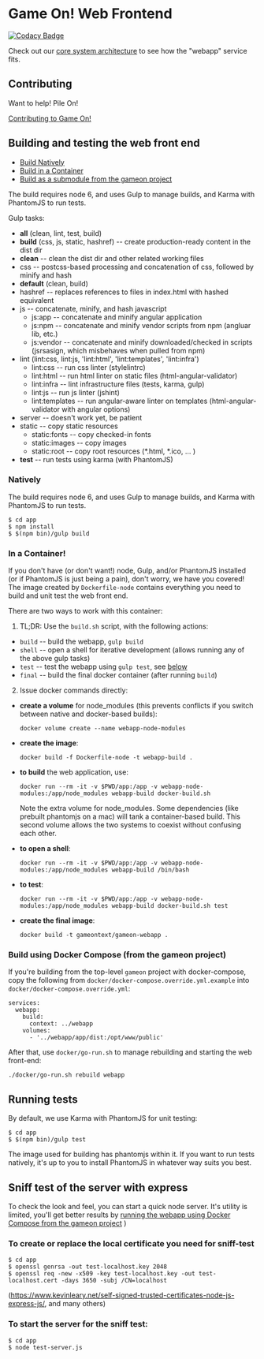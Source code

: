 # Game On! Web Frontend

[![Codacy Badge](https://api.codacy.com/project/badge/grade/97dba9bf5a944578b56831a974f225fa)](https://www.codacy.com/app/gameontext/gameon-webapp)

Check out our [core system architecture](https://book.gameontext.org/microservices/) to see how the "webapp" service fits.

## Contributing

Want to help! Pile On! 

[Contributing to Game On!](https://github.com/gameontext/gameon/blob/master/CONTRIBUTING.md)

## Building and testing the web front end 

* [Build Natively](#natively)
* [Build in a Container](#in-a-container)
* [Build as a submodule from the gameon project](#build-using-docker-compose-from-the-gameon-project)

The build requires node 6, and uses Gulp to manage builds, and Karma with PhantomJS to run tests.

Gulp tasks: 

* **all** (clean, lint, test, build)
* **build** (css, js, static, hashref) -- create production-ready content in the dist dir
* **clean** -- clean the dist dir and other related working files
* css -- postcss-based processing and concatenation of css, followed by minify and hash
* **default** (clean, build)
* hashref -- replaces references to files in index.html with hashed equivalent
* js --  concatenate, minify, and hash javascript
  - js:app -- concatenate and minify angular application
  - js:npm -- concatenate and minify vendor scripts from npm (angluar lib, etc.)
  - js:vendor -- concatenate and minify downloaded/checked in scripts (jsrsasign, which misbehaves when pulled from npm)
* lint (lint:css, lint:js, 'lint:html', 'lint:templates', 'lint:infra')
  - lint:css -- run css linter (stylelintrc)
  - lint:html -- run html linter on static files (html-angular-validator)
  - lint:infra -- lint infrastructure files (tests, karma, gulp)
  - lint:js -- run js linter (jshint)
  - lint:templates --  run angular-aware linter on templates (html-angular-validator with angular options)
* server -- doesn't work yet, be patient
* static -- copy static resources
  - static:fonts -- copy checked-in fonts
  - static:images -- copy images
  - static:root -- copy root resources (*.html, *.ico, ... )
* **test** -- run tests using karma (with PhantomJS)

### Natively 

The build requires node 6, and uses Gulp to manage builds, and Karma with PhantomJS to run tests.

```
$ cd app
$ npm install
$ $(npm bin)/gulp build 
```

### In a Container! 

If you don't have (or don't want!) node, Gulp, and/or PhantomJS installed (or if PhantomJS is just being a pain), don't worry, we have you covered! The image created by `Dockerfile-node` contains everything you need to build and unit test the web front end.

There are two ways to work with this container: 

1. TL;DR: Use the `build.sh` script, with the following actions:
  
  - `build` -- build the webapp, `gulp build`
  - `shell` -- open a shell for iterative development (allows running any of the above gulp tasks)
  - `test`  -- test the webapp using `gulp test`, see [below](#running-tests)  
  - `final` -- build the final docker container (after running `build`)

2. Issue docker commands directly: 
  - **create a volume** for node_modules (this prevents conflicts if you switch between native and docker-based builds): 
    ```
    docker volume create --name webapp-node-modules
    ```

  - **create the image**: 
    ```
    docker build -f Dockerfile-node -t webapp-build .
    ```

  - **to build** the web application, use: 
    ```
    docker run --rm -it -v $PWD/app:/app -v webapp-node-modules:/app/node_modules webapp-build docker-build.sh
    ```
    Note the extra volume for node_modules. Some dependencies (like prebuilt phantomjs on a mac) will tank a container-based build. This second volume allows the two systems to coexist without confusing each other.

  - **to open a shell**: 
    ```
    docker run --rm -it -v $PWD/app:/app -v webapp-node-modules:/app/node_modules webapp-build /bin/bash
    ```

  - **to test**: 
    ```
    docker run --rm -it -v $PWD/app:/app -v webapp-node-modules:/app/node_modules webapp-build docker-build.sh test
    ```

  - **create the final image**: 
    ```
    docker build -t gameontext/gameon-webapp .
    ```


### Build using Docker Compose (from the gameon project)

If you're building from the top-level `gameon` project with docker-compose, copy the following from `docker/docker-compose.override.yml.example` into `docker/docker-compose.override.yml`: 

```
services:
  webapp:
    build:
      context: ../webapp
    volumes:
      - '../webapp/app/dist:/opt/www/public'
```

After that, use `docker/go-run.sh` to manage rebuilding and starting the web front-end: 
```
./docker/go-run.sh rebuild webapp
```

## Running tests

By default, we use Karma with PhantomJS for unit testing: 

```
$ cd app
$ $(npm bin)/gulp test 
```

The image used for building has phantomjs within it. If you want to run tests natively, it's up to you to install PhantomJS in whatever way suits you best.

## Sniff test of the server with express

To check the look and feel, you can start a quick node server. It's utility is
limited, you'll get better results by [running the webapp using Docker Compose from the gameon project](#build-using-docker-compose-from-the-gameon-project) )

### To create or replace the local certificate you need for sniff-test

```
$ cd app
$ openssl genrsa -out test-localhost.key 2048
$ openssl req -new -x509 -key test-localhost.key -out test-localhost.cert -days 3650 -subj /CN=localhost
```

(https://www.kevinleary.net/self-signed-trusted-certificates-node-js-express-js/, and many others)

### To start the server for the sniff test: 

```
$ cd app
$ node test-server.js
```
